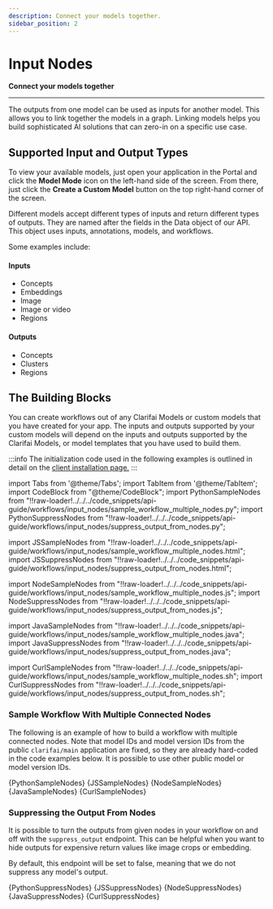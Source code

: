 ```yaml
---
description: Connect your models together.
sidebar_position: 2
---
```


# Input Nodes

**Connect your models together**
<hr />

The outputs from one model can be used as inputs for another model. This allows you to link together the models in a graph. Linking models helps you build sophisticated AI solutions that can zero-in on a specific use case.

## Supported Input and Output Types

To view your available models, just open your application in the Portal and click the **Model Mode** icon on the left-hand side of the screen. From there, just click the **Create a Custom Model** button on the top right-hand corner of the screen.

Different models accept different types of inputs and return different types of outputs. They are named after the fields in the Data object of our API. This object uses inputs, annotations, models, and workflows. 

Some examples include:

#### Inputs

* Concepts
* Embeddings
* Image
* Image or video
* Regions

#### Outputs

* Concepts
* Clusters
* Regions

## The Building Blocks

You can create workflows out of any Clarifai Models or custom models that you have created for your app. The inputs and outputs supported by your custom models will depend on the inputs and outputs supported by the Clarifai Models, or model templates that you have used to build them.

:::info
The initialization code used in the following examples is outlined in detail on the [client installation page.](https://docs.clarifai.com/api-guide/api-overview/api-clients/#client-installation-instructions)
:::

import Tabs from '@theme/Tabs';
import TabItem from '@theme/TabItem';
import CodeBlock from "@theme/CodeBlock";
import PythonSampleNodes from "!!raw-loader!../../../code_snippets/api-guide/workflows/input_nodes/sample_workflow_multiple_nodes.py";
import PythonSuppressNodes from "!!raw-loader!../../../code_snippets/api-guide/workflows/input_nodes/suppress_output_from_nodes.py";

import JSSampleNodes from "!!raw-loader!../../../code_snippets/api-guide/workflows/input_nodes/sample_workflow_multiple_nodes.html";
import JSSuppressNodes from "!!raw-loader!../../../code_snippets/api-guide/workflows/input_nodes/suppress_output_from_nodes.html";

import NodeSampleNodes from "!!raw-loader!../../../code_snippets/api-guide/workflows/input_nodes/sample_workflow_multiple_nodes.js";
import NodeSuppressNodes from "!!raw-loader!../../../code_snippets/api-guide/workflows/input_nodes/suppress_output_from_nodes.js";

import JavaSampleNodes from "!!raw-loader!../../../code_snippets/api-guide/workflows/input_nodes/sample_workflow_multiple_nodes.java";
import JavaSuppressNodes from "!!raw-loader!../../../code_snippets/api-guide/workflows/input_nodes/suppress_output_from_nodes.java";

import CurlSampleNodes from "!!raw-loader!../../../code_snippets/api-guide/workflows/input_nodes/sample_workflow_multiple_nodes.sh";
import CurlSuppressNodes from "!!raw-loader!../../../code_snippets/api-guide/workflows/input_nodes/suppress_output_from_nodes.sh";

### Sample Workflow With Multiple Connected Nodes

The following is an example of how to build a workflow with multiple connected nodes. Note that model IDs and model version IDs from the public `clarifai/main` application are fixed, so they are already hard-coded in the code examples below. It is possible to use other public model or model version IDs.

<Tabs>

<TabItem value="python" label="Python">
    <CodeBlock className="language-python">{PythonSampleNodes}</CodeBlock>
</TabItem>

<TabItem value="js_rest" label="JavaScript (REST)">
    <CodeBlock className="language-javascript">{JSSampleNodes}</CodeBlock>
</TabItem>

<TabItem value="nodejs" label="NodeJS">
    <CodeBlock className="language-javascript">{NodeSampleNodes}</CodeBlock>
</TabItem>

<TabItem value="java" label="Java">
    <CodeBlock className="language-java">{JavaSampleNodes}</CodeBlock>
</TabItem>

<TabItem value="curl" label="cURL">
    <CodeBlock className="language-bash">{CurlSampleNodes}</CodeBlock>
</TabItem>

</Tabs>

### Suppressing the Output From Nodes

It is possible to turn the outputs from given nodes in your workflow on and off with the `suppress_output` endpoint. This can be helpful when you want to hide outputs for expensive return values like image crops or embedding.

By default, this endpoint will be set to false, meaning that we do not suppress any model's output.

<Tabs>

<TabItem value="python" label="Python">
    <CodeBlock className="language-python">{PythonSuppressNodes}</CodeBlock>
</TabItem>

<TabItem value="js_rest" label="JavaScript (REST)">
    <CodeBlock className="language-javascript">{JSSuppressNodes}</CodeBlock>
</TabItem>

<TabItem value="nodejs" label="NodeJS">
    <CodeBlock className="language-javascript">{NodeSuppressNodes}</CodeBlock>
</TabItem>

<TabItem value="java" label="Java">
    <CodeBlock className="language-java">{JavaSuppressNodes}</CodeBlock>
</TabItem>

<TabItem value="curl" label="cURL">
    <CodeBlock className="language-bash">{CurlSuppressNodes}</CodeBlock>
</TabItem>

</Tabs>

